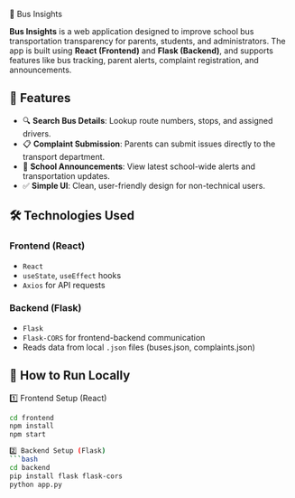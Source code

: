 🚌 Bus Insights

**Bus Insights** is a web application designed to improve school bus transportation transparency for parents, students, and administrators. The app is built using **React (Frontend)** and **Flask (Backend)**, and supports features like bus tracking, parent alerts, complaint registration, and announcements.

## 📌 Features
- 🔍 **Search Bus Details**: Lookup route numbers, stops, and assigned drivers.
- 📋 **Complaint Submission**: Parents can submit issues directly to the transport department.
- 📢 **School Announcements**: View latest school-wide alerts and transportation updates.
- ✅ **Simple UI**: Clean, user-friendly design for non-technical users.

## 🛠️ Technologies Used
### Frontend (React)
- `React`
- `useState`, `useEffect` hooks
- `Axios` for API requests
### Backend (Flask)
- `Flask`
- `Flask-CORS` for frontend-backend communication
- Reads data from local `.json` files (buses.json, complaints.json)

## 🚀 How to Run Locally

1️⃣ Frontend Setup (React)
```bash
cd frontend
npm install
npm start

2️⃣ Backend Setup (Flask)
```bash
cd backend
pip install flask flask-cors
python app.py

